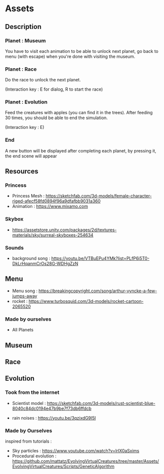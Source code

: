 # Assets 

## Description

### Planet : Museum 

You have to visit each animation to be able to unlock next planet, go back to menu (with escape) when you're done with visiting the museum.

### Planet : Race 

Do the race to unlock the next planet.

(Interaction key : E for dialog, R to start the race)

### Planet : Evolution

Feed the creatures with apples (you can find it in the trees). After feeding 30 times, you should be able to end the simulation.

(Interaction key : E)

### End 
A new button will be displayed after completing each planet, by pressing it, the end scene will appear

## Resources

### Princess
 - Princess Mesh : https://sketchfab.com/3d-models/female-character-riged-afecf58fd0894f96a9dfafbb9031a360
- Animation : https://www.mixamo.com

### Skybox

- https://assetstore.unity.com/packages/2d/textures-materials/sky/surreal-skyboxes-254634

### Sounds 

- background song : 
https://youtu.be/VTBuEPu4YMk?list=PLfP6i5T0-DkLrHqanmCrOs28G-WDHgZzN

## Menu

- Menu song : https://breakingcopyright.com/song/arthur-vyncke-a-few-jumps-away
- rocket : https://www.turbosquid.com/3d-models/rocket-cartoon-2065520


### Made by ourselves
- All Planets


## Museum

## Race 

## Evolution

### Took from the internet 

- Scientist model : https://sketchfab.com/3d-models/rust-scientist-blue-8040c84dc0194e47b9be7f73db6ffdcb 

- rain noises : https://youtu.be/3qzixdG9I5I

### Made by Ourselves

inspired from tutorials :

- Sky particles : https://www.youtube.com/watch?v=lrIX0aSxims
- Procedural evolution : https://github.com/mattatz/EvolvingVirtualCreatures/tree/master/Assets/EvolvingVirtualCreatures/Scripts/GeneticAlgorithm



